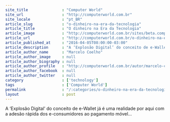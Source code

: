 ```yaml
---
site_title               : "Computer World"
site_url                 : "http://computerworld.com.br"
site_locale              : "pt_BR"
article_slug             : "o-dinheiro-na-era-da-tecnologia"
article_title            : "O dinheiro na Era da Tecnologia"
article_image            : "http://computerworld.com.br/sites/beta.computerworld.com.br/files/news_articles/615_bitcoin_dourado.jpg"
article_url              : "http://computerworld.com.br/o-dinheiro-na-era-da-tecnologia"
article_published_at     : "2016-04-05T08:00:00-03:00"
article_description      : "A ‘Explosão Digital’ do conceito de e-Wallet já é uma realidade por aqui com a adesão rápida dos e-consumidores ao pagamento móvel..."
article_author_name      : "Marcelo Coelho"
article_author_image     : null
article_author_biography : null
article_author_profile   : "http://computerworld.com.br/autor/marcelo-coelho"
article_author_facebook  : null
article_author_twitter   : null
category                 : ['technology']
tags                     : ['Computer World']
permalink                : "/:categories/o-dinheiro-na-era-da-tecnologia/"
layout                   : post
---
```


A ‘Explosão Digital’ do conceito de e-Wallet já é uma realidade por aqui com a adesão rápida dos e-consumidores ao pagamento móvel...
